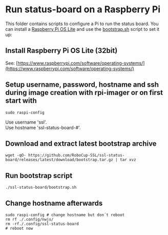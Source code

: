 # Run status-board on a Raspberry Pi

This folder contains scripts to configure a Pi to run the status board.
You can install a [Raspberry Pi OS Lite](https://www.raspberrypi.com/software/operating-systems/)
and use the [bootstrap.sh](bootstrap.sh) script to set it up:


## Install Raspberry Pi OS Lite (32bit) 
See: [https://www.raspberrypi.com/software/operating-systems/](https://www.raspberrypi.com/software/operating-systems/)

## Setup username, password, hostname and ssh during image creation with rpi-imager or on first start with
```shell
sudo raspi-config
```
Use username 'ssl'.</br>
Use hostname 'ssl-status-board-#'.

## Download and extract latest bootstrap archive
```shell
wget -qO- https://github.com/RoboCup-SSL/ssl-status-board/releases/latest/download/bootstrap.tar.gz | tar xvz
```
## Run bootstrap script
```shell
./ssl-status-board/bootstrap.sh
```

## Change hostname afterwards
```shell
sudo raspi-config # change hostname but don´t reboot
rm rf ./.config/nwjs/
rm -rf./.config/ssl-status-board
# reboot now
```
